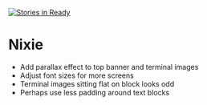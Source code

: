 [![Stories in Ready](https://badge.waffle.io/NixieAgency/nixie-v3.png?label=ready&title=Ready)](https://waffle.io/NixieAgency/nixie-v3)
# Nixie

- Add parallax effect to top banner and terminal images
- Adjust font sizes for more screens
- Terminal images sitting flat on block looks odd
- Perhaps use less padding around text blocks
